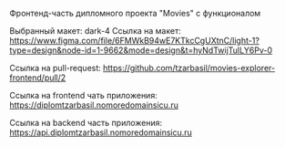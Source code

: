 

Фронтенд-часть дипломного проекта "Movies" с функционалом

Выбранный макет: dark-4
 Ссылка на макет: https://www.figma.com/file/6FMWkB94wE7KTkcCgUXtnC/light-1?type=design&node-id=1-9662&mode=design&t=hyNdTwijTuILY6Pv-0

Ссылка на pull-request: https://github.com/tzarbasil/movies-explorer-frontend/pull/2

Ссылка на frontend чать приложения: https://diplomtzarbasil.nomoredomainsicu.ru

Ссылка на backend часть приложения: https://api.diplomtzarbasil.nomoredomainsicu.ru